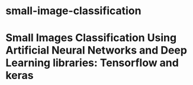 # small-image-classification
# Small Images Classification Using Artificial Neural Networks and Deep Learning libraries: Tensorflow and keras
